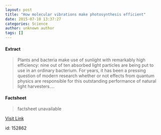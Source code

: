 ```yaml
---
layout: post
title: "How molecular vibrations make photosynthesis efficient"
date: 2015-07-10 13:37:27
categories: Science
author: unknown author
tags: []
---
```



#### Extract
>Plants and bacteria make use of sunlight with remarkably high efficiency: nine out of ten absorbed light particles are being put to use in an ordinary bacterium. For years, it has been a pressing question of modern research whether or not effects from quantum physics are responsible for this outstanding performance of natural light harvesters....

#### Factsheet
>factsheet unavailable

[Visit Link](http://phys.org/news/2015-07-molecular-vibrations-photosynthesis-efficient.html)

id:  152862
